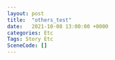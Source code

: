 ```yaml
---
layout: post
title:  "others_test"
date:   2021-10-08 13:00:00 +0000
categories: Etc
Tags: Story Etc
SceneCode: []
---
```

